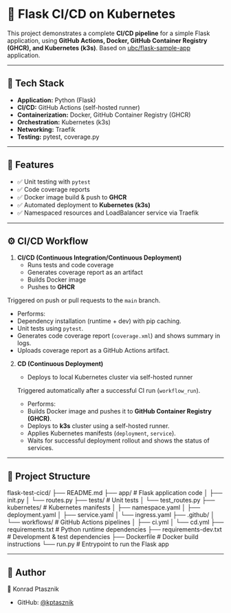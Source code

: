 # 🚀 Flask CI/CD on Kubernetes

This project demonstrates a complete **CI/CD pipeline** for a simple Flask application, using **GitHub Actions, Docker, GitHub Container Registry (GHCR), and Kubernetes (k3s)**. Based on [ubc/flask-sample-app](https://github.com/ubc/flask-sample-app) application.

---

## 🔧 Tech Stack
- **Application:** Python (Flask)  
- **CI/CD:** GitHub Actions (self-hosted runner)  
- **Containerization:** Docker, GitHub Container Registry (GHCR)  
- **Orchestration:** Kubernetes (k3s)  
- **Networking:** Traefik 
- **Testing:** pytest, coverage.py  

---

## 📌 Features
- ✅ Unit testing with `pytest`  
- ✅ Code coverage reports 
- ✅ Docker image build & push to **GHCR**  
- ✅ Automated deployment to **Kubernetes (k3s)**  
- ✅ Namespaced resources and LoadBalancer service via Traefik  

---

## ⚙️ CI/CD Workflow
1. **CI/CD (Continuous Integration/Continuous Deployment)**  
   - Runs tests and code coverage  
   - Generates coverage report as an artifact  
   - Builds Docker image  
   - Pushes to **GHCR**  

  Triggered on push or pull requests to the `main` branch.  
  - Performs:
  - Dependency installation (runtime + dev) with pip caching.  
  - Unit tests using `pytest`.  
  - Generates code coverage report (`coverage.xml`) and shows summary in logs.  
  - Uploads coverage report as a GitHub Actions artifact.  

2. **CD (Continuous Deployment)**  
   - Deploys to local Kubernetes cluster via self-hosted runner  


   Triggered automatically after a successful CI run (`workflow_run`).  
   - Performs:
   - Builds Docker image and pushes it to **GitHub Container Registry (GHCR)**.
   - Deploys to **k3s** cluster using a self-hosted runner. 
   - Applies Kubernetes manifests (`deployment`, `service`).
   - Waits for successful deployment rollout and shows the status of services.
---

## 📂 Project Structure
flask-test-cicd/
├── README.md
├── app/ # Flask application code
│ ├── init.py
│ └── routes.py
├── tests/ # Unit tests
│ └── test_routes.py
├── kubernetes/ # Kubernetes manifests
│ ├── namespace.yaml
│ ├── deployment.yaml
│ ├── service.yaml
│ └── ingress.yaml
├── .github/
│ └── workflows/ # GitHub Actions pipelines
│ ├── ci.yml
│ └── cd.yml
├── requirements.txt # Python runtime dependencies
├── requirements-dev.txt # Development & test dependencies
├── Dockerfile # Docker build instructions
└── run.py # Entrypoint to run the Flask app

---
## 📝 Author
👤 Konrad Ptasznik  
- GitHub: [@kptasznik](https://github.com/kptasznik)
